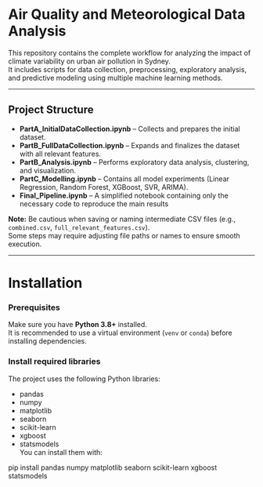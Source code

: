 # Air Quality and Meteorological Data Analysis

This repository contains the complete workflow for analyzing the impact of climate variability on urban air pollution in Sydney.  
It includes scripts for data collection, preprocessing, exploratory analysis, and predictive modeling using multiple machine learning methods.

---

## Project Structure

- **PartA_InitialDataCollection.ipynb** – Collects and prepares the initial dataset.  
- **PartB_FullDataCollection.ipynb** – Expands and finalizes the dataset with all relevant features.  
- **PartB_Analysis.ipynb** – Performs exploratory data analysis, clustering, and visualization.  
- **PartC_Modelling.ipynb** – Contains all model experiments (Linear Regression, Random Forest, XGBoost, SVR, ARIMA).  
- **Final_Pipeline.ipynb** – A simplified notebook containing only the necessary code to reproduce the main results 

**Note:** Be cautious when saving or naming intermediate CSV files (e.g., `combined.csv`, `full_relevant_features.csv`).  
Some steps may require adjusting file paths or names to ensure smooth execution.

---

# Installation

### Prerequisites
Make sure you have **Python 3.8+** installed.  
It is recommended to use a virtual environment (`venv` or `conda`) before installing dependencies.

### Install required libraries
The project uses the following Python libraries:

- pandas  
- numpy  
- matplotlib  
- seaborn  
- scikit-learn  
- xgboost  
- statsmodels  
You can install them with:

pip install pandas numpy matplotlib seaborn scikit-learn xgboost statsmodels
